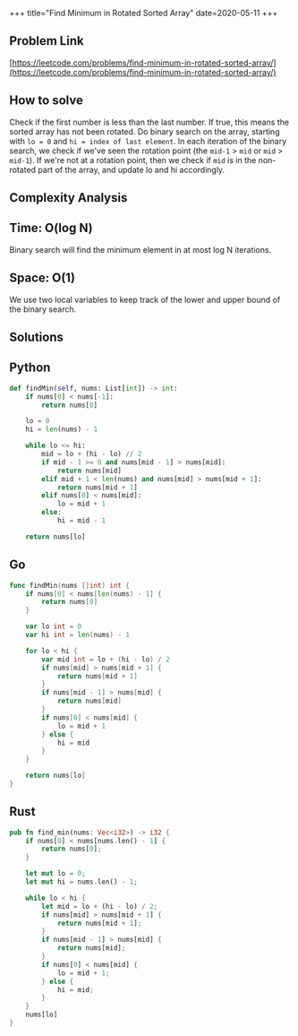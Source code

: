 +++
title="Find Minimum in Rotated Sorted Array"
date=2020-05-11
+++

## Problem Link

[https://leetcode.com/problems/find-minimum-in-rotated-sorted-array/](https://leetcode.com/problems/find-minimum-in-rotated-sorted-array/)

## How to solve

Check if the first number is less than the last number. If true, this means the sorted array has not been rotated. Do binary search on the array, starting with `lo = 0` and `hi = index of last element`. In each iteration of the binary search, we check if we've seen the rotation point (the `mid-1` > `mid` or `mid` > `mid-1`). If we're not at a rotation point, then we check if `mid` is in the non-rotated part of the array, and update lo and hi accordingly.

## Complexity Analysis

## Time: O(log N)

Binary search will find the minimum element in at most log N iterations.

## Space: O(1)

We use two local variables to keep track of the lower and upper bound of the binary search.

## Solutions

## Python

``` python
def findMin(self, nums: List[int]) -> int:
    if nums[0] < nums[-1]:
        return nums[0]

    lo = 0
    hi = len(nums) - 1

    while lo <= hi:
        mid = lo + (hi - lo) // 2
        if mid - 1 >= 0 and nums[mid - 1] > nums[mid]:
            return nums[mid]
        elif mid + 1 < len(nums) and nums[mid] > nums[mid + 1]:
            return nums[mid + 1]
        elif nums[0] < nums[mid]:
            lo = mid + 1
        else:
            hi = mid - 1

    return nums[lo]
```

## Go

``` go
func findMin(nums []int) int {
    if nums[0] < nums[len(nums) - 1] {
        return nums[0]
    }

    var lo int = 0
    var hi int = len(nums) - 1

    for lo < hi {
        var mid int = lo + (hi - lo) / 2
        if nums[mid] > nums[mid + 1] {
            return nums[mid + 1]
        }
        if nums[mid - 1] > nums[mid] {
            return nums[mid]
        }
        if nums[0] < nums[mid] {
            lo = mid + 1
        } else {
            hi = mid
        }
    }

    return nums[lo]
}
```

## Rust

``` rust
pub fn find_min(nums: Vec<i32>) -> i32 {
    if nums[0] < nums[nums.len() - 1] {
        return nums[0];
    }

    let mut lo = 0;
    let mut hi = nums.len() - 1;

    while lo < hi {
        let mid = lo + (hi - lo) / 2;
        if nums[mid] > nums[mid + 1] {
            return nums[mid + 1];
        }
        if nums[mid - 1] > nums[mid] {
            return nums[mid];
        }
        if nums[0] < nums[mid] {
            lo = mid + 1;
        } else {
            hi = mid;
        }
    }
    nums[lo]
}
```
